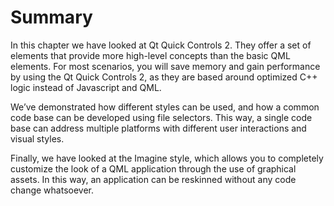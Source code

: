 # Summary

In this chapter we have looked at Qt Quick Controls 2. They offer a set of elements that provide more high-level concepts than the basic QML elements. For most scenarios, you will save memory and gain performance by using the Qt Quick Controls 2, as they are based around optimized C++ logic instead of Javascript and QML.

We’ve demonstrated how different styles can be used, and how a common code base can be developed using file selectors. This way, a single code base can address multiple platforms with different user interactions and visual styles.

Finally, we have looked at the Imagine style, which allows you to completely customize the look of a QML application through the use of graphical assets. In this way, an application can be reskinned without any code change whatsoever.
